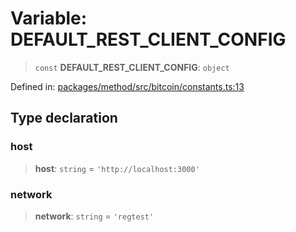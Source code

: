 # Variable: DEFAULT\_REST\_CLIENT\_CONFIG

> `const` **DEFAULT\_REST\_CLIENT\_CONFIG**: `object`

Defined in: [packages/method/src/bitcoin/constants.ts:13](https://github.com/dcdpr/did-btcr2-js/blob/4a717493e735221d072999f212891939f4de3f23/packages/method/src/bitcoin/constants.ts#L13)

## Type declaration

### host

> **host**: `string` = `'http://localhost:3000'`

### network

> **network**: `string` = `'regtest'`
